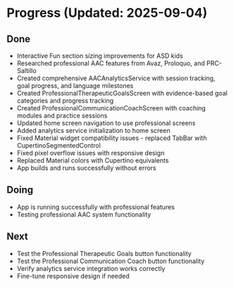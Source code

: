 # Progress (Updated: 2025-09-04)

## Done

- Interactive Fun section sizing improvements for ASD kids
- Researched professional AAC features from Avaz, Proloquo, and PRC-Saltillo
- Created comprehensive AACAnalyticsService with session tracking, goal progress, and language milestones
- Created ProfessionalTherapeuticGoalsScreen with evidence-based goal categories and progress tracking
- Created ProfessionalCommunicationCoachScreen with coaching modules and practice sessions
- Updated home screen navigation to use professional screens
- Added analytics service initialization to home screen
- Fixed Material widget compatibility issues - replaced TabBar with CupertinoSegmentedControl
- Fixed pixel overflow issues with responsive design
- Replaced Material colors with Cupertino equivalents
- App builds and runs successfully without errors

## Doing

- App is running successfully with professional features
- Testing professional AAC system functionality

## Next

- Test the Professional Therapeutic Goals button functionality
- Test the Professional Communication Coach button functionality
- Verify analytics service integration works correctly
- Fine-tune responsive design if needed
